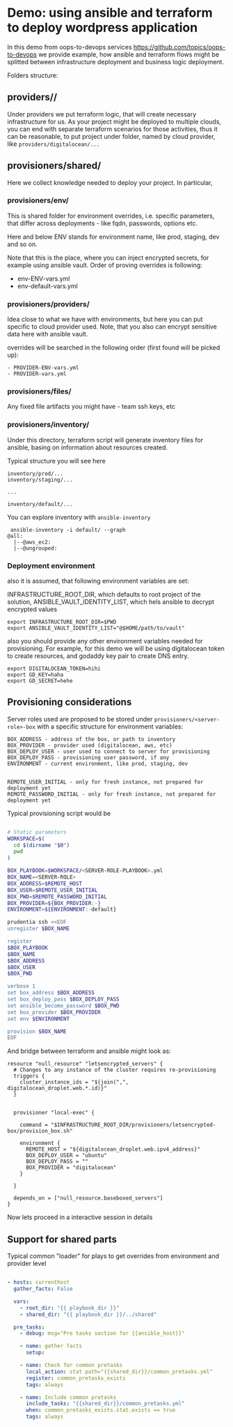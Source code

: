 # Demo:  using ansible and terraform to deploy wordpress application

In this demo from oops-to-devops services  https://github.com/topics/oops-to-devops we provide
example, how ansible and terraform flows might be splitted between infrastructure deployment 
and business logic deployment.


Folders structure:

## providers/<provider-name>/

Under providers we put terraform logic, that will create necessary infrastructure for us.
As your project might be deployed to multiple clouds, you can end with separate terraform scenarios 
for those activities, thus it can be reasonable, to put project under folder, named by cloud provider,
like `providers/digitalocean/...` 


## provisioners/shared/

Here we collect knowledge needed to deploy your project. In particular,

### provisioners/env/

This is shared folder for environment overrides, i.e. specific parameters, that differ across
deployments - like fqdn, passwords, options etc.

Here and below ENV stands for environment name, like prod, staging, dev and so on.

Note that this is the place, where you can inject encrypted secrets, for example using ansible vault.
Order of proving overrides is following:

- env-ENV-vars.yml
- env-default-vars.yml

### provisioners/providers/

Idea close to what we have with environments, but here you can put specific 
to cloud provider used. Note, that you also can encrypt sensitive data here with ansible vault. 

overrides will be searched in the following order (first found will be picked up):

```
- PROVIDER-ENV-vars.yml
- PROVIDER-vars.yml
``` 

### provisioners/files/

Any fixed file artifacts you might have - team ssh keys, etc

### provisioners/inventory/

Under this directory, terraform script will generate inventory files for ansible, basing 
on information about resources created.

Typical structure you will see here 

```
inventory/prod/...
inventory/staging/...

...

inventory/default/...
```

You can explore inventory with `ansible-inventory`

```
 ansible-inventory -i default/ --graph
@all:
  |--@aws_ec2:
  |--@ungrouped:
```

### Deployment environment

also it is assumed, that following environment variables are set:

INFRASTRUCTURE_ROOT_DIR, which defaults to root project of the solution,
ANSIBLE_VAULT_IDENTITY_LIST, which hels ansible to decrypt encrypted values

```
export INFRASTRUCTURE_ROOT_DIR=$PWD
export ANSIBLE_VAULT_IDENTITY_LIST="@$HOME/path/to/vault"
```

also you should provide any other environment variables needed for provisioning.
For example, for this demo we will be using digitalocean token to create resources,
and godaddy key pair to create DNS entry.

```
export DIGITALOCEAN_TOKEN=hihi
export GD_KEY=haha
export GD_SECRET=hehe
```

## Provisioning considerations

Server roles used are proposed to be stored under `provisioners/<server-role>-box` with a
specific structure for environment variables:

```
BOX_ADDRESS - address of the box, or path to inventory
BOX_PROVIDER - provider used (digitalocean, aws, etc)
BOX_DEPLOY_USER - user used to connect to server for provisioning
BOX_DEPLOY_PASS - provisioning user password, if any
ENVIRONMENT - current environment, like prod, staging, dev


REMOTE_USER_INITIAL - only for fresh instance, not prepared for deployment yet
REMOTE_PASSWORD_INITIAL - only for fresh instance, not prepared for deployment yet
```

Typical provisioning script would be

```bash

# Static parameters
WORKSPACE=$(
  cd $(dirname "$0")
  pwd
)

BOX_PLAYBOOK=$WORKSPACE/<SERVER-ROLE-PLAYBOOK>.yml
BOX_NAME=<SERVER-ROLE>
BOX_ADDRESS=$REMOTE_HOST
BOX_USER=$REMOTE_USER_INITIAL
BOX_PWD=$REMOTE_PASSWORD_INITIAL
BOX_PROVIDER=${BOX_PROVIDER:-}
ENVIRONMENT=${ENVIRONMENT:-default}

prudentia ssh <<EOF
unregister $BOX_NAME

register
$BOX_PLAYBOOK
$BOX_NAME
$BOX_ADDRESS
$BOX_USER
$BOX_PWD

verbose 1
set box_address $BOX_ADDRESS
set box_deploy_pass $BOX_DEPLOY_PASS
set ansible_become_password $BOX_PWD
set box_provider $BOX_PROVIDER
set env $ENVIRONMENT

provision $BOX_NAME
EOF

```

And bridge between terraform and ansible might look as:

```hcl
resource "null_resource" "letsencrypted_servers" {
  # Changes to any instance of the cluster requires re-provisioning
  triggers {
    cluster_instance_ids = "${join(",", digitalocean_droplet.web.*.id)}"
  }


  provisioner "local-exec" {

    command = "$INFRASTRUCTURE_ROOT_DIR/provisioners/letsencrypted-box/provision_box.sh"

    environment {
      REMOTE_HOST = "${digitalocean_droplet.web.ipv4_address}"
      BOX_DEPLOY_USER = "ubuntu"
      BOX_DEPLOY_PASS = ""
      BOX_PROVIDER = "digitalocean"
    }

  }

  depends_on = ["null_resource.baseboxed_servers"]
}
```

Now lets proceed in a interactive session in details


## Support for shared parts

Typical common "loader" for plays to get overrides from environment and provider level

```yml

- hosts: currenthost
  gather_facts: False

  vars:
    - root_dir: "{{ playbook_dir }}"
    - shared_dir: "{{ playbook_dir }}/../shared"

  pre_tasks:
    - debug: msg="Pre tasks section for {{ansible_host}}"

    - name: gather facts
      setup:

    - name: Check for common pretasks
      local_action: stat path="{{shared_dir}}/common_pretasks.yml"
      register: common_pretasks_exists
      tags: always

    - name: Include common pretasks
      include_tasks: "{{shared_dir}}/common_pretasks.yml"
      when: common_pretasks_exists.stat.exists == true
      tags: always

```
